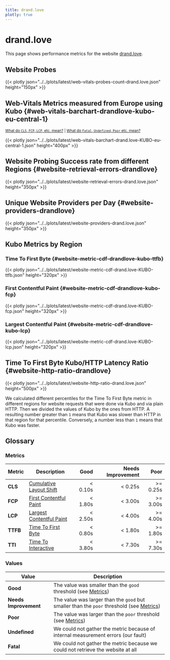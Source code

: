 ```yaml
---
title: drand.love
plotly: true
---
```


# drand.love

This page shows performance metrics for the
website [drand.love](https://drand.love).

## Website Probes

{{< plotly json="../../plots/latest/web-vitals-probes-count-drand.love.json" height="150px" >}}

## Web-Vitals Metrics measured from Europe using Kubo {#web-vitals-barchart-drandlove-kubo-eu-central-1}

<small>[What do `CLS`, `FCP`, `LCP`, etc. mean?](#metrics) | [What do `Fatal`, `Undefined`, `Poor` etc. mean?](#values)</small>

{{< plotly json="../../plots/latest/web-vitals-barchart-drand.love-KUBO-eu-central-1.json" height="400px" >}}

## Website Probing Success rate from different Regions {#website-retrieval-errors-drandlove}

{{< plotly json="../../plots/latest/website-retrieval-errors-drand.love.json" height="350px" >}}

## Unique Website Providers per Day {#website-providers-drandlove}

{{< plotly json="../../plots/latest/website-providers-drand.love.json" height="350px" >}}

## Kubo Metrics by Region

### Time To First Byte {#website-metric-cdf-drandlove-kubo-ttfb}

{{< plotly json="../../plots/latest/website-metric-cdf-drand.love-KUBO-ttfb.json" height="320px" >}}

### First Contentful Paint {#website-metric-cdf-drandlove-kubo-fcp}

{{< plotly json="../../plots/latest/website-metric-cdf-drand.love-KUBO-fcp.json" height="320px" >}}

### Largest Contentful Paint {#website-metric-cdf-drandlove-kubo-lcp}

{{< plotly json="../../plots/latest/website-metric-cdf-drand.love-KUBO-lcp.json" height="320px" >}}

## Time To First Byte Kubo/HTTP Latency Ratio {#website-http-ratio-drandlove}

{{< plotly json="../../plots/latest/website-http-ratio-drand.love.json" height="500px" >}}

We calculated different percentiles for the Time To First Byte metric in different regions for website requests that were done via Kubo and via plain HTTP.
Then we divided the values of Kubo by the ones from HTTP. A resulting number greater than `1` means that Kubo was slower than HTTP in that region for that percentile.
Conversely, a number less than `1` means that Kubo was faster.

## Glossary

### Metrics

| Metric   | Description                                                                                 |    Good | Needs Improvement |     Poor |
|----------|---------------------------------------------------------------------------------------------|--------:|------------------:|---------:|
| **CLS**  | [Cumulative Layout Shift](https://web.dev/cls/)                                             | < 0.10s |           < 0.25s | >= 0.25s |
| **FCP**  | [First Contentful Paint](https://web.dev/fcp/)                                              | < 1.80s |           < 3.00s | >= 3.00s |
| **LCP**  | [Largest Contentful Paint](https://web.dev/lcp/)                                            | < 2.50s |           < 4.00s | >= 4.00s |
| **TTFB** | [Time To First Byte](https://web.dev/ttfb/)                                                 | < 0.80s |           < 1.80s | >= 1.80s |
| **TTI**  | [Time To Interactive](https://developer.chrome.com/docs/lighthouse/performance/interactive) | < 3.80s |           < 7.30s | >= 7.30s |

### Values

| Value                 | Description                                                                                          |
|-----------------------|------------------------------------------------------------------------------------------------------|
| **Good**              | The value was smaller than the `good` threshold (see [Metrics](#metrics))                            |
| **Needs Improvement** | The value was larger than the `good` but smaller than the `poor` threshold (see [Metrics](#metrics)) |
| **Poor**              | The value was larger than the `poor` threshold (see [Metrics](#metrics))                             |
| **Undefined**         | We could not gather the metric because of internal measurement errors (our fault)                    |
| **Fatal**             | We could not gather the metric because we could not retrieve the website at all                      |
